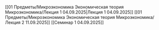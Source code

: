 [[01 Предметы/Микроэкономика Экономическая теория Микроэкономика/Лекция 1 04.09.2025|Лекция 1 04.09.2025]]
[[01 Предметы/Микроэкономика Экономическая теория Микроэкономика/Лекция 2 11.09.2025]]
[[Семинар 1 04.09.2025]]
